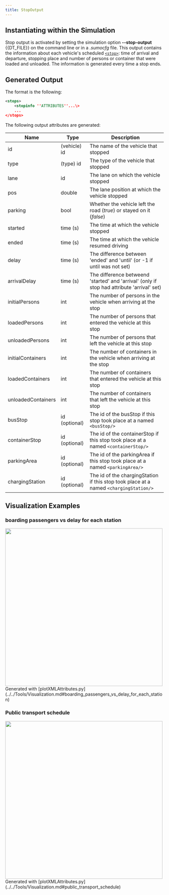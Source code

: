 ```yaml
---
title: StopOutput
---
```


## Instantiating within the Simulation

Stop output is activated by setting the simulation option **--stop-output** {{DT_FILE}} on the
command line or in a *.sumocfg* file. This output contains the
information about each vehicle's scheduled
[`<stop>`](../../Definition_of_Vehicles,_Vehicle_Types,_and_Routes.md#stops):
time of arrival and departure, stopping place and number of persons or
container that were loaded and unloaded. The information is generated
every time a stop ends.

## Generated Output

The format is the following:

```xml
<stops>
    <stopinfo ''ATTRIBUTES''...\>
    ...
</stops>
```

The following output attributes are generated:

| Name               | Type          | Description                                                          |
| ------------------ | ------------- | -------------------------------------------------------------------- |
| id                 | (vehicle) id  | The name of the vehicle that stopped                                 |
| type               | (type) id     | The type of the vehicle that stopped                                 |
| lane               | id            | The lane on which the vehicle stopped                                |
| pos                | double        | The lane position at which the vehicle stopped                       |
| parking            | bool          | Whether the vehicle left the road (*true*) or stayed on it (*false*) |
| started            | time (s)      | The time at which the vehicle stopped                                |
| ended              | time (s)      | The time at which the vehicle resumed driving                        |
| delay              | time (s)      | The difference between 'ended' and 'until' (or -1 if until was not set) |
| arrivalDelay       | time (s)      | The difference betweend 'started' and 'arrival' (only if stop had attribute 'arrival' set) |
| initialPersons     | int           | The number of persons in the vehicle when arriving at the stop       |
| loadedPersons      | int           | The number of persons that entered the vehicle at this stop          |
| unloadedPersons    | int           | The number of persons that left the vehicle at this stop             |
| initialContainers  | int           | The number of containers in the vehicle when arriving at the stop    |
| loadedContainers   | int           | The number of containers that entered the vehicle at this stop       |
| unloadedContainers | int           | The number of containers that left the vehicle at this stop          |
| busStop            | id (optional) | The id of the busStop if this stop took place at a named `<busStop/>`|
| containerStop      | id (optional) | The id of the containerStop if this stop took place at a named `<containerStop/>` |
| parkingArea        | id (optional) | The id of the parkingArea if this stop took place at a named  `<parkingArea/>`    |
| chargingStation    | id (optional) | The id of the chargingStation if this stop took place at a named `<chargingStation/>`  |


## Visualization Examples

### boarding passengers vs delay for each station

<img src="../images/plotAttrs_boardingDelay.png" width="500px"/>
Generated with [plotXMLAttributes.py](../../Tools/Visualization.md#boarding_passengers_vs_delay_for_each_station)

### Public transport schedule

<img src="../images/schedule_until.png" width="500px"/>
Generated with [plotXMLAttributes.py](../../Tools/Visualization.md#public_transport_schedule)
